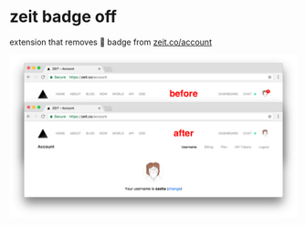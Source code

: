 # zeit badge off

extension that removes 🔴 badge from [zeit.co/account](https://zeit.co/account)

![screenshot](images/screenshot.png)
